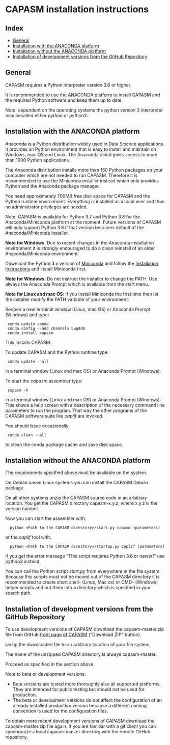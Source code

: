 ﻿CAPASM installation instructions
=================================

Index
-----

* [General](#general)
* [Installation with the ANACONDA platform](#installation-with-the-anaconda-platform)
* [Installation without the ANACONDA platform](#installation-without-the-anaconda-platform)
* [Installation of development versions from the GitHub Repository](#installation-of-development-versions-from-the-GitHub-Repository)

General
-------

CAPASM requires a Python interpreter version 3.6 or higher. 

It is recommended to use the [ANACONDA platform](https://www.continuum.io) 
to install CAPASM and the required Python software and keep them up to date.

Note: dependent on the operating systems the python version 3 interpreter may becalled either *python* or *python3*.


Installation with the ANACONDA platform
---------------------------------------

Anaconda is a Python distribution widely used in Data Science applications.
It provides an Python environment that is easy to install and maintain
on Windows, mac OS and Linux. The Anaconda cloud gives access to more than
1000 Python applications.

The Anaconda distribution installs more then 150 Python packages on your
computer which are not needed to run CAPASM. Therefore it is recommended
to use the Miniconda installer instead which only provides Python and the
Anaconda package manager.

You need approximately 700MB free disk space for CAPASM and the Python 
runtime environment. Everything is installed as a local user and thus no 
administrator privileges are needed. 

Note: CAPASM is available for Python 3.7 and Python 3.8 for the Anaconda/Miniconda platform at the moment. Future versions of CAPASM will only support 
Python 3.8 if that version becomes default of the Anaconda/Miniconda installer.

**Note for Windows**: Due to recent changes in the Anaconda installation
environment it is strongly encouraged to do a clean reinstall of an older
Anaconda/Miniconda environment.

Download the Python 3.x version of [Miniconda](https://docs.conda.io/en/latest/miniconda.html) and follow the [Installation Instructions](https://conda.io/projects/conda/en/latest/user-guide/install/index.html) and install Miniconda first.


**Note for Windows**: Do not instruct the installer to change the PATH. 
Use always the Anaconda Prompt which is available from the start menu.

**Note for Linux and mac OS**: If you install Miniconda the first time
then let the installer modify the PATH variable of your environment.

Reopen a new terminal window (Linux, mac OS) or Anaconda Prompt (Windows) 
and type:

     conda update conda
     conda config --add channels bug400
     conda install capasm

This installs CAPASM. 

To update CAPASM and the Python runtime type:

     conda update --all

in a terminal window (Linux and mac OS) or Anaconda Prompt (Windows).

To start the *capasm* assembler type:

     capasm -h

in a terminal window (Linux and mac OS) or Anaconda Prompt (Windows). This
shows a help screen with a description of the necessary command line parameters
to run the program. That way the other programs of the CAPASM software suite like *caplif* are invoked.

You should issue occasionally:

     conda clean --all

to clean the conda package cache and save disk space.


Installation without the ANACONDA platform
------------------------------------------

The requirements specified above must be available on the system.

On Debian based Linux systems you can install the CAPASM Debian package.

On all other systems unzip the CAPASM source code in an arbitrary
location. You get the CAPASM directory capasm-x.y.z, where x.y.z is
the version number.

Now you can start the assembler with:

      python <Path to the CAPASM directory>/start.py capasm (parameters)

or the *caplif* tool with:

      python <Path to the CAPASM directory>/startup.py caplif (parameters)

If you get the error message "This script requires Python 3.6 or newer!" use python3 instead.

You can call the Python script *start.py* from everywhere in the file system. Because this scripts must not be moved out of the CAPASM directory it is recommended to create short shell- (Linux, Mac os) or CMD- (Windows) helper scripts and put them into a directory which is specified in your search path.


Installation of development versions from the GitHub Repository
---------------------------------------------------------------

To use development versions of CAPASM download the capasm-master.zip file from GitHub [front page of CAPASM](https://github.com/bug400/capasm) ("Download ZIP" button). 

Unzip the downloaded file to an arbitrary location of your file system.

The name of the unzipped CAPASM directory is always capasm-master.

Proceed as specified in the section above.

Note to beta or development versions:
* Beta versions are tested more thoroughly also all supported platforms. They are intended for public testing but should not be used for production.
* The beta or development versions do not affect the configuration of an already installed production version because a different naming convention is used for the configuration files.

To obtain more recent development versions of CAPASM download the capasm-master.zip file again. If you are familiar with a git client you can synchronize a local capasm-master directory with the remote GitHub repository.
